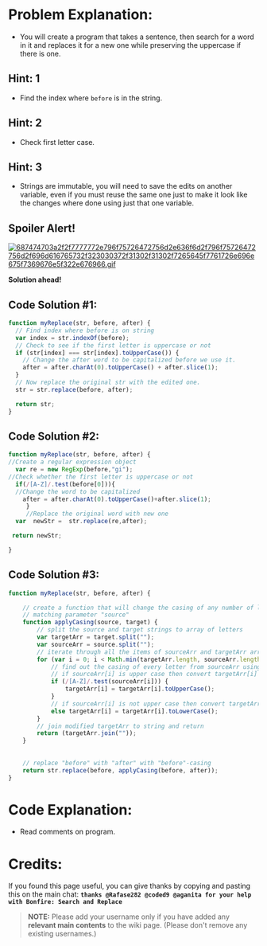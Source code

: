 # Problem Explanation:
- You will create a program that takes a sentence, then search for a word in it and replaces it for a new one while preserving the uppercase if there is one.

## Hint: 1
- Find the index where `before` is in the string.

## Hint: 2
- Check first letter case.

## Hint: 3
- Strings are immutable, you will need to save the edits on another variable, even if you must reuse the same one just to make it look like the changes where done using just that one variable.

## Spoiler Alert!
[![687474703a2f2f7777772e796f75726472756d2e636f6d2f796f75726472756d2f696d616765732f323030372f31302f31302f7265645f7761726e696e675f7369676e5f322e676966.gif](https://files.gitter.im/FreeCodeCamp/Wiki/nlOm/thumb/687474703a2f2f7777772e796f75726472756d2e636f6d2f796f75726472756d2f696d616765732f323030372f31302f31302f7265645f7761726e696e675f7369676e5f322e676966.gif)](https://files.gitter.im/FreeCodeCamp/Wiki/nlOm/687474703a2f2f7777772e796f75726472756d2e636f6d2f796f75726472756d2f696d616765732f323030372f31302f31302f7265645f7761726e696e675f7369676e5f322e676966.gif)

**Solution ahead!**

## Code Solution #1:

```js
function myReplace(str, before, after) {
  // Find index where before is on string
  var index = str.indexOf(before);
  // Check to see if the first letter is uppercase or not
  if (str[index] === str[index].toUpperCase()) {
    // Change the after word to be capitalized before we use it.
    after = after.charAt(0).toUpperCase() + after.slice(1);
  }
  // Now replace the original str with the edited one.
  str = str.replace(before, after);

  return str;
}
```
## Code Solution #2:

```js
function myReplace(str, before, after) {
//Create a regular expression object
  var re = new RegExp(before,"gi");
//Check whether the first letter is uppercase or not
  if(/[A-Z]/.test(before[0])){
  //Change the word to be capitalized
    after = after.charAt(0).toUpperCase()+after.slice(1);
     }
     //Replace the original word with new one
  var  newStr =  str.replace(re,after);

 return newStr;

}
```

## Code Solution #3:

```js
function myReplace(str, before, after) {

    // create a function that will change the casing of any number of letter in parameter "target" 
    // matching parameter "source"
    function applyCasing(source, target) {
        // split the source and target strings to array of letters
        var targetArr = target.split("");
        var sourceArr = source.split("");
        // iterate through all the items of sourceArr and targetArr arrays till loop hits the end of shortes array
        for (var i = 0; i < Math.min(targetArr.length, sourceArr.length); i++){
            // find out the casing of every letter from sourceArr using regular expression
            // if sourceArr[i] is upper case then convert targetArr[i] to upper case 
            if (/[A-Z]/.test(sourceArr[i])) {
                targetArr[i] = targetArr[i].toUpperCase();
            }
            // if sourceArr[i] is not upper case then convert targetArr[i] to lower case
            else targetArr[i] = targetArr[i].toLowerCase();
        } 
        // join modified targetArr to string and return
        return (targetArr.join(""));
    }
    
    
    // replace "before" with "after" with "before"-casing 
    return str.replace(before, applyCasing(before, after));
}
```

# Code Explanation:
- Read comments on program.

# Credits:
If you found this page useful, you can give thanks by copying and pasting this on the main chat:  **`thanks @Rafase282 @coded9 @aganita for your help with Bonfire: Search and Replace`**

> **NOTE:** Please add your username only if you have added any **relevant main contents** to the wiki page. (Please don't remove any existing usernames.)
